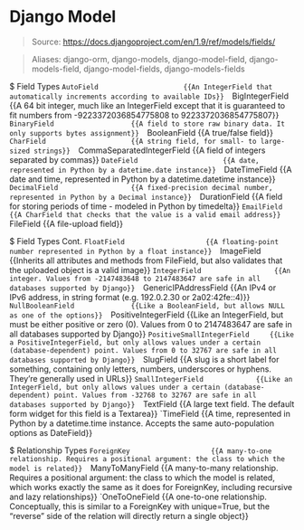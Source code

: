 # Django Model

> Source: https://docs.djangoproject.com/en/1.9/ref/models/fields/

> Aliases: django-orm, django-models, django-model-field, django-models-field, django-model-fields, django-models-fields

$ Field Types
    `AutoField                     {{An IntegerField that automatically increments according to available IDs}} 
    `BigIntegerField               {{A 64 bit integer, much like an IntegerField except that it is guaranteed to fit numbers from -9223372036854775808 to 9223372036854775807}} 
    `BinaryField                   {{A field to store raw binary data. It only supports bytes assignment}} 
    `BooleanField                  {{A true/false field}} 
    `CharField                     {{A string field, for small- to large-sized strings}} 
    `CommaSeparatedIntegerField    {{A field of integers separated by commas}} 
    `DateField                     {{A date, represented in Python by a datetime.date instance}} 
    `DateTimeField                 {{A date and time, represented in Python by a datetime.datetime instance}} 
    `DecimalField                  {{A fixed-precision decimal number, represented in Python by a Decimal instance}} 
    `DurationField                 {{A field for storing periods of time - modeled in Python by timedelta}} 
    `EmailField                    {{A CharField that checks that the value is a valid email address}} 
    `FileField                     {{A file-upload field}} 

$ Field Types Cont.
    `FloatField                    {{A floating-point number represented in Python by a float instance}} 
    `ImageField                    {{Inherits all attributes and methods from FileField, but also validates that the uploaded object is a valid image}} 
    `IntegerField                  {{An integer. Values from -2147483648 to 2147483647 are safe in all databases supported by Django}} 
    `GenericIPAddressField         {{An IPv4 or IPv6 address, in string format (e.g. 192.0.2.30 or 2a02:42fe::4)}} 
    `NullBooleanField              {{Like a BooleanField, but allows NULL as one of the options}} 
    `PositiveIntegerField          {{Like an IntegerField, but must be either positive or zero (0). Values from 0 to 2147483647 are safe in all databases supported by Django}} 
    `PositiveSmallIntegerField     {{Like a PositiveIntegerField, but only allows values under a certain (database-dependent) point. Values from 0 to 32767 are safe in all databases supported by Django}} 
    `SlugField                     {{A slug is a short label for something, containing only letters, numbers, underscores or hyphens. They’re generally used in URLs}} 
    `SmallIntegerField             {{Like an IntegerField, but only allows values under a certain (database-dependent) point. Values from -32768 to 32767 are safe in all databases supported by Django}} 
    `TextField                     {{A large text field. The default form widget for this field is a Textarea}} 
    `TimeField                     {{A time, represented in Python by a datetime.time instance. Accepts the same auto-population options as DateField}} 

$ Relationship Types
    `ForeignKey                    {{A many-to-one relationship. Requires a positional argument: the class to which the model is related}} 
    `ManyToManyField               {{A many-to-many relationship. Requires a positional argument: the class to which the model is related, which works exactly the same as it does for ForeignKey, including recursive and lazy relationships}} 
    `OneToOneField                 {{A one-to-one relationship. Conceptually, this is similar to a ForeignKey with unique=True, but the “reverse” side of the relation will directly return a single object}} 

